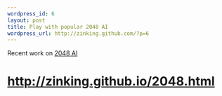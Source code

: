 ```yaml
--- 
wordpress_id: 6
layout: post
title: Play with popular 2048 AI
wordpress_url: http://zinking.github.com/?p=6
---
```

Recent work on [2048 AI][1]

http://zinking.github.io/2048.html
==

  [1]: http://zinking.github.io/2048.html
